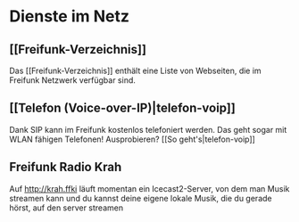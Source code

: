 # Dienste im Netz

## [[Freifunk-Verzeichnis]]

Das [[Freifunk-Verzeichnis]] enthält eine Liste von Webseiten, die im Freifunk Netzwerk verfügbar sind.

## [[Telefon (Voice-over-IP)|telefon-voip]]

Dank SIP kann im Freifunk kostenlos telefoniert werden. Das geht sogar mit WLAN fähigen Telefonen! Ausprobieren? [[So geht's|telefon-voip]]

## Freifunk Radio Krah

Auf http://krah.ffki läuft momentan ein Icecast2-Server, von dem man Musik streamen kann und du kannst deine eigene lokale Musik, die du gerade hörst, auf den server streamen